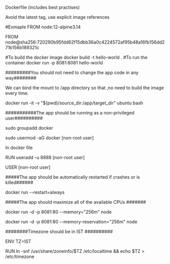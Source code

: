 Dockerfile (includes best practises)

Avoid the latest tag, use explicit image references

#Exmaple 
FROM node:12-alpine3.14

FROM node@sha256:720290b95fdd62f15dbb36a0c4224572af95b48a16fb156dd271b156b189321c


#To build the docker image
docker build -t hello-world .
#To run the container
docker run -p 8081:8081 hello-world

#########You should not need to change the app code in any way########

We can bind the mount  to /app directory so that ,no need to build the image every time.

 docker run -it -v "$(pwd)/source_dir:/app/target_dir" ubuntu bash
 
###########The app should be running as a non-privileged user##########

sudo groupadd docker

sudo usermod -aG docker [non-root user]

In docker file

RUN useradd -u 8888 [non-root user]

 

USER [non-root user]

 

#####The app should be automatically restarted if crashes or is killed######

docker run --restart=always


#####The app should maximize all of the available CPUs #######

docker run -d -p 8081:80 --memory="256m" node

docker run -d -p 8081:80 --memory-reservation="256m" node

########Timezone should be in IST ##########

ENV TZ=IST

RUN ln -snf /usr/share/zoneinfo/$TZ  /etc/localtime && echo $TZ > /etc/timezone
